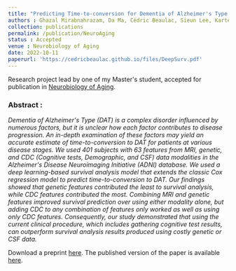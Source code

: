 ```yaml
---
title: "Predicting Time-to-conversion for Dementia of Alzheimer's Type using Multi-modal Deep Survival Analysis"
authors : Ghazal Mirabnahrazam, Da Ma, Cédric Beaulac, Sieun Lee, Karteek Popuri, Hyunwoo Lee, Jiguo Cao, James E Galvin, Lei Wang and Mirza Faisal Beg
collection: publications
permalink: /publication/NeuroAging
status : Accepted
venue : Neurobiology of Aging
date: 2022-10-11
paperurl: 'https://cedricbeaulac.github.io/files/DeepSurv.pdf'
---
```


Research project lead by one of my Master's student, accepted for publication in [Neurobiology of Aging](https://www.sciencedirect.com/journal/neurobiology-of-aging).

### Abstract :

*Dementia of Alzheimer's Type (DAT) is a complex disorder influenced by numerous factors, but it is unclear how each factor contributes to disease progression. An in-depth examination of these factors may yield an accurate estimate of time-to-conversion to DAT for patients at various disease stages. We used 401 subjects with 63 features from MRI, genetic, and CDC (Cognitive tests, Demographic, and CSF) data modalities in the Alzheimer's Disease Neuroimaging Initiative (ADNI) database. We used a deep learning-based survival analysis model that extends the classic Cox regression model to predict time-to-conversion to DAT. Our findings showed that genetic features contributed the least to survival analysis, while CDC features contributed the most. Combining MRI and genetic features improved survival prediction over using either modality alone, but adding CDC to any combination of features only worked as well as using only CDC features. Consequently, our study demonstrated that using the current clinical procedure, which includes gathering cognitive test results, can outperform survival analysis results produced using costly genetic or CSF data.*

Download a preprint [here](https://cedricbeaulac.github.io/files/DeepSurv.pdf). The published version of the paper is available [here](https://doi.org/10.1016/j.neurobiolaging.2022.10.005).



